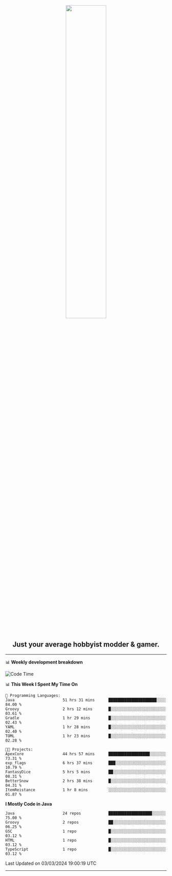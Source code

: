<div align="center">
  <a href="https://apexmodder.xyz/"><img width="50%" height="50%" src="https://i.imgur.com/pc4HkGz.png"></a>
</div>
<h2 align="center">Just your average hobbyist modder & gamer.</h2>

---

📊 **Weekly development breakdown**
<!--START_SECTION:waka-->
![Code Time](http://img.shields.io/badge/Code%20Time-839%20hrs%2059%20mins-blue)

📊 **This Week I Spent My Time On** 

```text
💬 Programming Languages: 
Java                     51 hrs 31 mins      █████████████████████░░░░   84.00 % 
Groovy                   2 hrs 12 mins       █░░░░░░░░░░░░░░░░░░░░░░░░   03.61 % 
Gradle                   1 hr 29 mins        █░░░░░░░░░░░░░░░░░░░░░░░░   02.43 % 
YAML                     1 hr 28 mins        █░░░░░░░░░░░░░░░░░░░░░░░░   02.40 % 
TOML                     1 hr 23 mins        █░░░░░░░░░░░░░░░░░░░░░░░░   02.28 % 

🐱‍💻 Projects: 
ApexCore                 44 hrs 57 mins      ██████████████████░░░░░░░   73.31 % 
exp_flags                6 hrs 37 mins       ███░░░░░░░░░░░░░░░░░░░░░░   10.79 % 
FantasyDice              5 hrs 5 mins        ██░░░░░░░░░░░░░░░░░░░░░░░   08.31 % 
BetterSnow               2 hrs 38 mins       █░░░░░░░░░░░░░░░░░░░░░░░░   04.31 % 
ItemReistance            1 hr 8 mins         ░░░░░░░░░░░░░░░░░░░░░░░░░   01.87 % 
```

**I Mostly Code in Java** 

```text
Java                     24 repos            ███████████████████░░░░░░   75.00 % 
Groovy                   2 repos             ██░░░░░░░░░░░░░░░░░░░░░░░   06.25 % 
GSC                      1 repo              █░░░░░░░░░░░░░░░░░░░░░░░░   03.12 % 
HTML                     1 repo              █░░░░░░░░░░░░░░░░░░░░░░░░   03.12 % 
TypeScript               1 repo              █░░░░░░░░░░░░░░░░░░░░░░░░   03.12 % 
```




 Last Updated on 03/03/2024 19:00:19 UTC
<!--END_SECTION:waka-->

---
